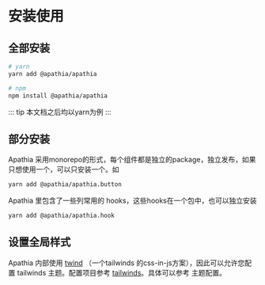 # 安装使用

## 全部安装

```bash
# yarn
yarn add @apathia/apathia

# npm
npm install @apathia/apathia
```

::: tip
本文档之后均以yarn为例
:::

## 部分安装

Apathia 采用monorepo的形式，每个组件都是独立的package，独立发布，如果只想使用一个，可以只安装一个。如

```bash
yarn add @apathia/apathia.button
```

Apathia 里包含了一些列常用的 hooks，这些hooks在一个包中，也可以独立安装

```bash
yarn add @apathia/apathia.hook
```

## 设置全局样式

Apathia 内部使用 [twind](https://github.com/tw-in-js/twind) （一个tailwinds 的css-in-js方案），因此可以允许您配置 tailwinds 主题。配置项目参考 [tailwinds]()。具体可以参考 主题配置。
